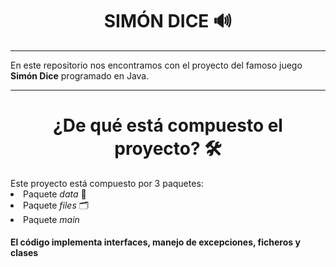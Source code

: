<h1 align = "center"> <b> SIMÓN DICE 🔊</b></h1>
<hr>
En este repositorio nos encontramos con el proyecto del famoso juego <b>Simón Dice</b> programado en Java.
<hr>
<h1 align = "center"> ¿De qué está compuesto el proyecto? 🛠️</h1>
Este proyecto está compuesto por 3 paquetes: 
<li> Paquete <i>data</i> 📃</li>
<li> Paquete <i>files</i> 🗂️</li>
<li> Paquete <i>main</i> </li>
<h4>El código implementa <b>interfaces</b>, <b>manejo de excepciones</b>, <b>ficheros</b> y clases </h4>




